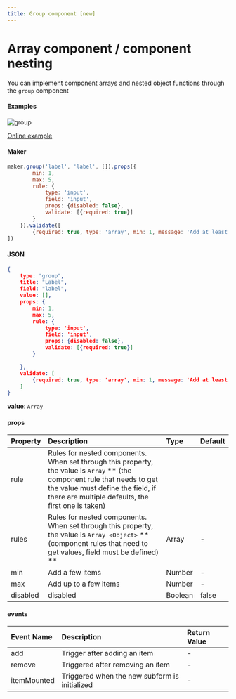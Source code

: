 ```yaml
---
title: Group component [new]
---
```



# Array component / component nesting

You can implement component arrays and nested object functions through the `group` component

#### Examples
![group](/img/group.gif)

[Online example](http://jsrun.pro/VLfKp/edit)

#### Maker
```js
maker.group('label', 'label', []).props({
        min: 1,
        max: 5,
        rule: {
            type: 'input',
            field: 'input',
            props: {disabled: false},
            validate: [{required: true}]
        }
    }).validate([
        {required: true, type: 'array', min: 1, message: 'Add at least 1 tag'}
])
```

#### JSON
```json
{
    type: "group",
    title: "Label",
    field: "label",
    value: [],
    props: {
        min: 1,
        max: 5,
        rule: {
            type: 'input',
            field: 'input',
            props: {disabled: false},
            validate: [{required: true}]
        }

    },
    validate: [
        {required: true, type: 'array', min: 1, message: 'Add at least 1 tag'}
    ]
}
```
**value**: `Array`

#### props


| Property | Description | Type | Default |
| :-------- | :-------------------------------------------------- | :------ | :-----------------------------|
rule | Rules for nested components. When set through this property, the value is `Array` ** (the component rule that needs to get the value must define the field, if there are multiple defaults, the first one is taken) |
rules | Rules for nested components. When set through this property, the value is `Array <Object>` ** (component rules that need to get values, field must be defined) ** | Array |-|
| min | Add a few items | Number |-|
| max | Add up to a few items | Number |-|
| disabled | disabled | Boolean | false |

#### events

| Event Name | Description | Return Value |
| :-------------------- | :---------------------------------------------------------- | :----------------------------------------------------------- |
add | Trigger after adding an item |-|
remove | Triggered after removing an item |-|
| itemMounted | Triggered when the new subform is initialized |-|